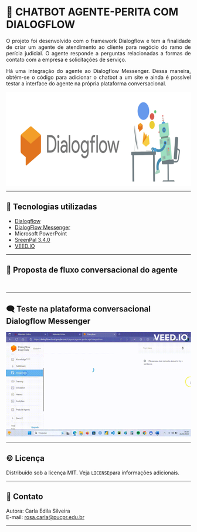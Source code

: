 # 🤖 CHATBOT AGENTE-PERITA COM DIALOGFLOW  
<p align='justify'>O projeto foi desenvolvido com o framework Dialogflow e tem a finalidade de criar um agente de atendimento ao cliente para negócio do ramo de perícia judicial. O agente responde a perguntas relacionadas a formas de contato com a empresa e solicitações de serviço.</p>
<p align='justify'>Há uma integração do agente ao Dialogflow Messenger. Dessa maneira, obtém-se o código para adicionar o chatbot a um site e ainda é possível testar a interface do agente na própria plataforma conversacional.</p> 
<p align="center"> 
<img  align='middle' src='https://github.com/rosacarla/chatbot-via-Dialogflow/blob/main/images/dialogflow.png' width=720 height=256>
</p>

---  
## 🧰 Tecnologias utilizadas  
- [Dialogflow](https://dialogflow.cloud.google.com/)
- [DialogFlow Messenger](https://cloud.google.com/dialogflow/es/docs/integrations/dialogflow-messenger?hl=pt-br)
- Microsoft PowerPoint
- [SreenPal 3.4.0](https://screenpal.com/)
- [VEED.IO](https://www.veed.io/)
---  
## 🔡 Proposta de fluxo conversacional do agente  
<img src=''>  

--- 
## 🗨️ Teste na plataforma conversacional Dialogflow Messenger  
<img src='https://github.com/rosacarla/chatbot-via-Dialogflow/blob/main/images/agente-perita.gif'>  

---  
## ©️ Licença  
Distribuído sob a licença MIT. Veja `LICENSE`para informações adicionais.     

---  
## 📧 Contato  
Autora: Carla Edila Silveira  
E-mail: rosa.carla@pucpr.edu.br  

---  
